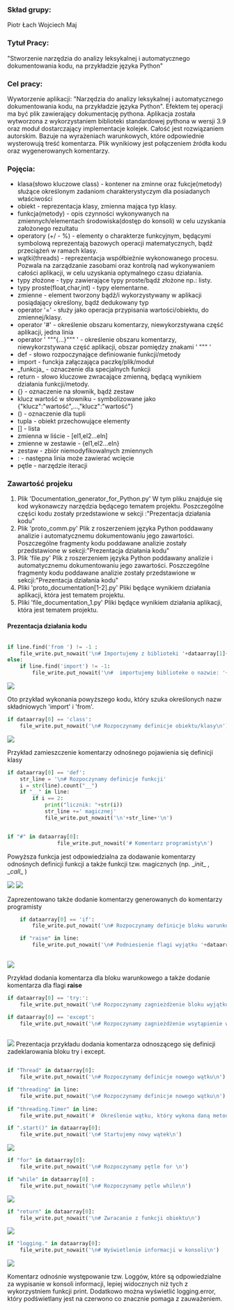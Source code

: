 ### Skład grupy:
Piotr Łach
Wojciech Maj

### Tytuł Pracy:
 "Stworzenie narzędzia do analizy leksykalnej i automatycznego dokumentowania kodu, na przykładzie języka Python"

### Cel pracy:
Wywtorzenie aplikacji: "Narzędzia do analizy leksykalnej i automatycznego dokumentowania kodu, na przykładzie języka Python". Efektem tej operacji ma być plik zawierający dokumentację pythona.
Aplikacja została wytworzona z wykorzystaniem biblioteki standardowej pythona w wersji 3.9 oraz moduł dostarczający implementacje kolejek. Całość jest rozwiązaniem autorskim. Bazuje na wyrażeniach warunkowych, które odpowiednie wysterowują treść komentarza. Plik wynikiowy jest połączeniem źródła kodu oraz wygenerowanych komentarzy. 

### Pojęcia:
 * klasa(słowo kluczowe class) - kontener na zminne oraz fukcje(metody) służące określonym zadaniom charakterystyczym dla posiadanych  właściwości
 * obiekt - reprezentacja klasy, zmienna mająca typ klasy.
 * funkcja(metody) - opis czynności wykonywanych na zmiennych/elementach środowiska(dostęp do konsoli) w celu uzyskania  założonego rezultatu
 * operatory (+/ - %) - elementy o charakterze funkcyjnym, będącymi symbolową reprezentają bazowych operacji matematycznych, bądź przeciążeń w ramach klasy.
 * wątki(threads) - reprezentacja współbieżnie wykonowanego procesu. Pozwala na zarządzanie zasobami oraz kontrolą nad  wykonywaniem całości aplikacji, w celu uzyskania optymalnego czasu działania.
 * typy złożone - typy zawierające typy proste/bądź złożone np.: listy.
 * typy proste(float,char,int) - typy elementarne.
 * zmienne - element tworzony bądź/i wykorzystywany w aplikacji posiądający określony, bądź dedukowany typ
 * operator '=' - służy jako operacja przypisania wartości/obiektu, do zmiennej/klasy.
 * operator '#' - określenie obszaru komentarzy, niewykorzstywana część aplikacji, jedna linia
 * operator ' """{...}""" ' - określenie obszaru komentarzy, niewykorzstywana część aplikacji, obszar pomiędzy znakami ' """ '
 * def - słowo rozpoczynające definiowanie funkcji/metody
 * import - funckja załączająca paczkę/plik/moduł
 * _funkcja\_ - oznaczenie dla specjalnych funkcji
*  return - słowo kluczowe zwracające zmienną, będącą wynikiem działania funkcji/metody.
*  {} - oznaczenie na słownik, bądź zestaw
*  klucz wartość w słowniku - symbolizowane jako {"klucz":"wartość",...,"klucz":"wartość"}
*  () - oznaczenie dla tupli
*  tupla - obiekt przechowujące elementy
*  [] - lista
*  zmienna w liście - [el1,el2...eln]
*  zmienne w zestawie - {el1,el2...eln}
*  zestaw - zbiór niemodyfikowalnych zmiennych
*  : - następna linia może zawierać wcięcie 
*  pętle - narzędzie iteracji


### Zawartość projeku

1. Plik 'Documentation_generator_for_Python.py'
   W tym pliku znajduje się kod wykonawczy narzędzia będącego tematem projektu. Poszczególne części kodu zostały przedstawione w sekcji :"Prezentacja działania kodu"
2. Plik 'proto_comm.py'
   Plik z roszerzeniem języka Python poddawany analizie i automatycznemu dokumentowaniu jego zawartości. Poszczególne fragmenty kodu poddawane analizie zostały przedstawione w sekcji:"Prezentacja działania kodu"
3. Plik 'file.py'
   Plik z roszerzeniem języka Python poddawany analizie i automatycznemu dokumentowaniu jego zawartości. Poszczególne fragmenty kodu poddawane analizie zostały przedstawione w sekcji:"Prezentacja działania kodu" 
4. Pliki 'proto_documentation[1-2].py'
   Pliki będące wynikiem działania aplikacji, która jest tematem projektu.
5. Pliki 'file_documentation_1.py'
   Pliki będące wynikiem działania aplikacji, która jest tematem projektu.




#### Prezentacja działania kodu 



```python

if line.find('from ') != -1 :
    file_write.put_nowait('\n# Importujemy z biblioteki '+dataarray[1]+' metodę/klasę o nazwie: '+dataarray[3]+'\n')
else:
    if line.find('import') != -1:
        file_write.put_nowait('\n#  importujemy biblioteke o nazwie: '+dataarray[1]+'\n')
```
<img src="img/com_import.png">

Oto przykład wykonania powyższego kodu, który szuka określonych nazw składniowych 
'import' i 'from'. 

```py
if dataarray[0] == 'class':
    file_write.put_nowait('\n# Rozpoczynamy definicje obiektu/klasy\n')
```
<img src="img/com_class.png">

Przykład zamieszczenie komentarzy odnośnego pojawienia się definicji klasy

```py    
if dataarray[0] == 'def':
    str_line = '\n# Rozpoczynamy definicje funkcji'
    i = str(line).count("__")
    if "__" in line:
        if i == 2:
            print("licznik: "+str(i))
            str_line +=' magicznej'
            file_write.put_nowait('\n'+str_line+'\n')


if "#" in dataarray[0]:
                file_write.put_nowait('# Komentarz programisty\n')
```
Powyższa funkcja jest odpowiedzialna za dodawanie komentarzy odnośnych definicji funkcji a także funkcji tzw. magicznych (np. \__init__ , \__call__ )

<img src="img/com_magic_function.png">

<img src="img/com_przyklad.png">

Zaprezentowano także dodanie komentarzy generowanych do komentarzy programisty 


```py
    if dataarray[0] == 'if':
        file_write.put_nowait('\n# Rozpoczynamy definicje bloku warunkowego\n')

    if "raise" in line:
        file_write.put_nowait('\n# Podniesienie flagi wyjątku '+dataarray[1]+'\n')
        
```
<img src="img/com_if.png">

Przykład dodania komentarza dla bloku warunkowego a także dodanie komentarza dla flagi __raise__ 

```py
if dataarray[0] == 'try:':
    file_write.put_nowait('\n# Rozpoczynamy zagnieżdżenie bloku wyjątku\n')

if dataarray[0] == 'except':
    file_write.put_nowait('\n# Rozpoczynamy zagnieżdżenie wsytąpienie wyjątku: '+dataarray[1]+'\n')
            
```
<img src="img/com_try.png">
Prezentacja przykładu dodania komentarza odnoszącego się definicji zadeklarowania bloku try i except.


```py

if "Thread" in dataarray[0]:
    file_write.put_nowait('\n# Rozpoczynamy definicje nowego wątku\n')

if "threading" in line:
    file_write.put_nowait('\n# Rozpoczynamy definicje nowego wątku\n')
            
if "threading.Timer" in line:
    file_write.put_nowait('#  Określenie wątku, który wykona daną metodę w określonym czasie \n')

if ".start()" in dataarray[0]:
    file_write.put_nowait('\n# Startujemy nowy wątek\n')
```
<img src="img/com_thread.png">




```py 
if "for" in dataarray[0]:
    file_write.put_nowait('\n# Rozpoczynamy pętle for \n')
```
```py
if "while" in dataarray[0] :
    file_write.put_nowait('\n# Rozpoczynamy pętle while\n')
```
<img src="img/com_while.png">


```py
if "return" in dataarray[0]:
    file_write.put_nowait('\n# Zwracanie z funkcji obiektu\n')
```
<img src="img/com_return.png">




```py
if "logging." in dataarray[0]:
    file_write.put_nowait('\n# Wyświetlenie informacji w konsoli\n')
```
<img src="img/com_logging.png">

Komentarz odnośnie występowanie tzw. Loggów, które są odpowiedzialne za wypisanie w konsoli informacji, lepiej widocznych niż tych z wykorzystniem funkcji print.
Dodatkowo można wyświetlić logging.error, który podświetlany jest na czerwono co znacznie pomaga z zauważeniem.

